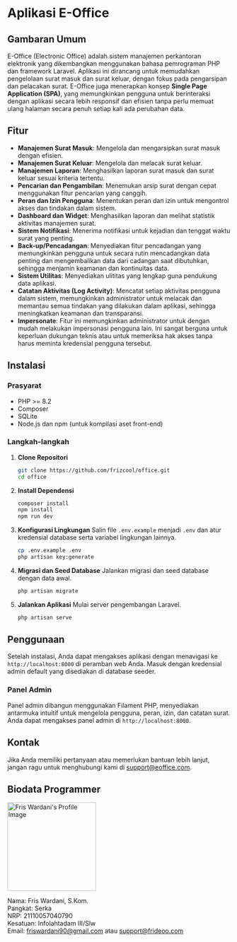 # Aplikasi E-Office

## Gambaran Umum

E-Office (Electronic Office) adalah sistem manajemen perkantoran elektronik yang dikembangkan menggunakan bahasa pemrograman PHP dan framework Laravel. Aplikasi ini dirancang untuk memudahkan pengelolaan surat masuk dan surat keluar, dengan fokus pada pengarsipan dan pelacakan surat. E-Office juga menerapkan konsep **Single Page Application (SPA)**, yang memungkinkan pengguna untuk berinteraksi dengan aplikasi secara lebih responsif dan efisien tanpa perlu memuat ulang halaman secara penuh setiap kali ada perubahan data.

## Fitur

- **Manajemen Surat Masuk**: Mengelola dan mengarsipkan surat masuk dengan efisien.
- **Manajemen Surat Keluar**: Mengelola dan melacak surat keluar.
- **Manajemen Laporan**: Menghasilkan laporan surat masuk dan surat keluar sesuai kriteria tertentu.
- **Pencarian dan Pengambilan**: Menemukan arsip surat dengan cepat menggunakan fitur pencarian yang canggih.
- **Peran dan Izin Pengguna**: Menentukan peran dan izin untuk mengontrol akses dan tindakan dalam sistem.
- **Dashboard dan Widget**: Menghasilkan laporan dan melihat statistik aktivitas manajemen surat.
- **Sistem Notifikasi**: Menerima notifikasi untuk kejadian dan tenggat waktu surat yang penting.
- **Back-up/Pencadangan**: Menyediakan fitur pencadangan yang memungkinkan pengguna untuk secara rutin mencadangkan data penting dan mengembalikan data dari cadangan saat dibutuhkan, sehingga menjamin keamanan dan kontinuitas data.
- **Sistem Utilitas**: Menyediakan ulititas yang lengkap guna pendukung data aplikasi.
- **Catatan Aktivitas (Log Activity)**: Mencatat setiap aktivitas pengguna dalam sistem, memungkinkan administrator untuk melacak dan memantau semua tindakan yang dilakukan dalam aplikasi, sehingga meningkatkan keamanan dan transparansi.
- **Impersonate**: Fitur ini memungkinkan administrator untuk dengan mudah melakukan impersonasi pengguna lain. Ini sangat berguna untuk keperluan dukungan teknis atau untuk memeriksa hak akses tanpa harus meminta kredensial pengguna tersebut.

## Instalasi

### Prasyarat

- PHP >= 8.2
- Composer
- SQLite 
- Node.js dan npm (untuk kompilasi aset front-end)

### Langkah-langkah

1. **Clone Repositori**
   ```bash
   git clone https://github.com/frizcool/office.git
   cd office
   ```

2. **Install Dependensi**
   ```bash
   composer install
   npm install
   npm run dev
   ```

3. **Konfigurasi Lingkungan**
   Salin file `.env.example` menjadi `.env` dan atur kredensial database serta variabel lingkungan lainnya.
   ```bash
   cp .env.example .env
   php artisan key:generate
   ```

4. **Migrasi dan Seed Database**
   Jalankan migrasi dan seed database dengan data awal.
   ```bash
   php artisan migrate
   ```

5. **Jalankan Aplikasi**
   Mulai server pengembangan Laravel.
   ```bash
   php artisan serve
   ```

## Penggunaan

Setelah instalasi, Anda dapat mengakses aplikasi dengan menavigasi ke `http://localhost:8000` di peramban web Anda. Masuk dengan kredensial admin default yang disediakan di database seeder.

### Panel Admin

Panel admin dibangun menggunakan Filament PHP, menyediakan antarmuka intuitif untuk mengelola pengguna, peran, izin, dan catatan surat. Anda dapat mengakses panel admin di `http://localhost:8000`.


## Kontak

Jika Anda memiliki pertanyaan atau memerlukan bantuan lebih lanjut, jangan ragu untuk menghubungi kami di support@eoffice.com.


## Biodata Programmer
<img src="https://deptmin.frideoo.com/storage/csgt_fris_wardani.jpg" alt="Fris Wardani's Profile Image" style="width: 200px;"/>

Nama: Fris Wardani, S.Kom.  
Pangkat: Serka  
NRP: 21110057040790  
Kesatuan: Infolahtadam III/Slw  
Email: friswardani90@gmail.com atau support@frideoo.com
